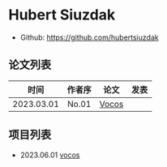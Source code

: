 # Hubert Siuzdak

- Github: <https://github.com/hubertsiuzdak>

## 论文列表

| 时间 | 作者序 | 论文 | 发表 |
|:-:|:-:|---|---|
| 2023.03.01 | No.01 | [Vocos](../Models/TTS3_Vocoder/2023.03.01_Vocos.md) |

## 项目列表

- 2023.06.01 [vocos](../CodeReviews/2023.06.01_Vocos.md/_ToC.md)